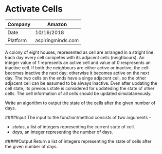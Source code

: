 # Activate Cells

Company| Amazon
---|---
Date|10/19/2018
Platform| aspiringminds.com

A colony of eight houses, represented as cell are arranged in a stright line. Each day every cell competes with its adjacent cells (neighbours). An integer value of 1 represents an active cell and value of 0 respresents an inactive cell. If both the neighbours are either active or inactive, the cell becomes inactive the next day; otherwise it becomes active on the next day. The two cells on the ends have a singe adjacent cell, so the other adjacent cell can be assumed to be always inactive. Even after updating the cell state, its previous state is considered for updateding the state of other cells. The cell information of all cells should be updated simulataneously.

Write an algorithm to output the state of the cells after the given number of days.

####Input
The input to the function/method consists of two arguments - 
* _states_, a list of integers representing the current state of cell.
* _days_, an integer representing the number of days.

#####Output
Return a list of integers representing the state of cells after the given number of days.

